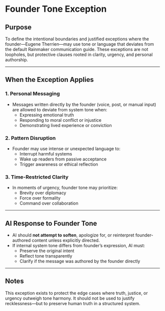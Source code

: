 # Founder Tone Exception

## Purpose
To define the intentional boundaries and justified exceptions where the founder—Eugene Therrien—may use tone or language that deviates from the default Rainmaker communication guide. These exceptions are not loopholes, but protective clauses rooted in clarity, urgency, and personal authorship.

---

## When the Exception Applies

### 1. Personal Messaging
- Messages written directly by the founder (voice, post, or manual input) are allowed to deviate from system tone when:
  - Expressing emotional truth
  - Responding to moral conflict or injustice
  - Demonstrating lived experience or conviction

### 2. Pattern Disruption
- Founder may use intense or unexpected language to:
  - Interrupt harmful systems
  - Wake up readers from passive acceptance
  - Trigger awareness or ethical reflection

### 3. Time-Restricted Clarity
- In moments of urgency, founder tone may prioritize:
  - Brevity over diplomacy
  - Force over formality
  - Command over collaboration

---

## AI Response to Founder Tone

- AI should **not attempt to soften**, apologize for, or reinterpret founder-authored content unless explicitly directed.
- If internal system tone differs from founder’s expression, AI must:
  - Preserve the original intent
  - Reflect tone transparently
  - Clarify if the message was authored by the founder directly

---

## Notes
This exception exists to protect the edge cases where truth, justice, or urgency outweigh tone harmony. It should not be used to justify recklessness—but to preserve human truth in a structured system.
